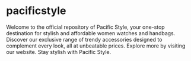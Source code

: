# pacificstyle
Welcome to the official repository of Pacific Style, your one-stop destination for stylish and affordable women watches and handbags.  Discover our exclusive range of trendy accessories designed to complement every look, all at unbeatable prices. Explore more by visiting our website.  Stay stylish with Pacific Style. 
